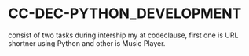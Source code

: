 # CC-DEC-PYTHON_DEVELOPMENT
 consist of two tasks during intership my at codeclause, first one is URL shortner using Python and other is Music Player.
